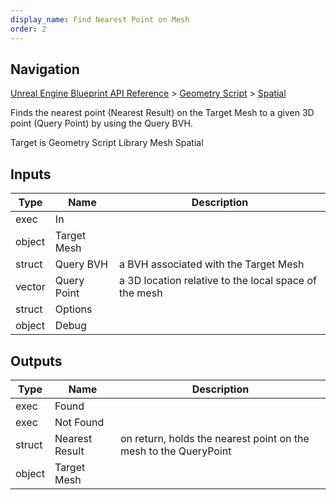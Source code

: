 ```yaml
---
display_name: Find Nearest Point on Mesh
order: 2
---
```

## Navigation

[Unreal Engine Blueprint API Reference](https://dev.epicgames.com/documentation/en-us/unreal-engine/BlueprintAPI) > [Geometry Script](https://dev.epicgames.com/documentation/en-us/unreal-engine/BlueprintAPI/GeometryScript) > [Spatial](https://dev.epicgames.com/documentation/en-us/unreal-engine/BlueprintAPI/GeometryScript/Spatial)

Finds the nearest point (Nearest Result) on the Target Mesh to a given 3D point (Query Point) by using the Query BVH.

Target is Geometry Script Library Mesh Spatial

## Inputs

| Type | Name | Description |
| --- | --- | --- |
| exec | In |  |
| object | Target Mesh |  |
| struct | Query BVH | a BVH associated with the Target Mesh |
| vector | Query Point | a 3D location relative to the local space of the mesh |
| struct | Options |  |
| object | Debug |  |

## Outputs

| Type | Name | Description |
| --- | --- | --- |
| exec | Found |  |
| exec | Not Found |  |
| struct | Nearest Result | on return, holds the nearest point on the mesh to the QueryPoint |
| object | Target Mesh |  |
